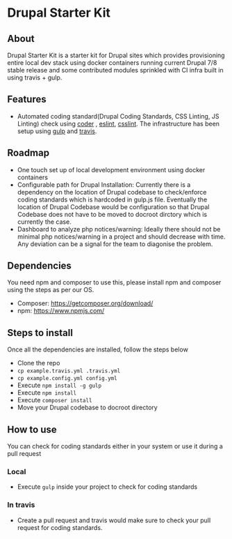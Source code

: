 # Drupal Starter Kit

## About
Drupal Starter Kit is a starter kit for Drupal sites which provides provisioning entire local
dev stack using docker containers running current Drupal 7/8 stable release and some contributed
modules sprinkled with CI infra built in using travis + gulp.

## Features
* Automated coding standard(Drupal Coding Standards, CSS Linting, JS Linting) check using [coder](https://www.drupal.org/project/coder)
, [eslint](http://eslint.org), [csslint](http://csslint.net). The infrastructure has been setup using [gulp](http://gulpjs.com) and
[travis](http://travis-ci.org).

## Roadmap
* One touch set up of local development environment using docker containers
* Configurable path for Drupal Installation: Currently there is a dependency on the location of Drupal
codebase to check/enforce coding standards which is hardcoded in gulp.js file. Eventually the
location of Drupal Codebase would be configuration so that Drupal Codebase does not have to be moved
to docroot dirctory which is currently the case.
* Dashboard to analyze php notices/warning: Ideally there should not be minimal php notices/warning
in a project and should decrease with time. Any deviation can be a signal for the team to diagonise the
problem.

## Dependencies
You need npm and composer to use this, please install npm and composer using the steps as per our
OS.
* Composer: https://getcomposer.org/download/
* npm: https://www.npmjs.com/

## Steps to install
Once all the dependencies are installed, follow the steps below

* Clone the repo
* `cp example.travis.yml .travis.yml`
* `cp example.config.yml config.yml`
* Execute ```npm install -g gulp```
* Execute ```npm install```
* Execute ```composer install```
* Move your Drupal codebase to docroot directory

## How to use
You can check for coding standards either in your system or use it during a pull request

### Local
* Execute ```gulp``` inside your project to check for coding standards

### In travis
* Create a pull request and travis would make sure to check your pull request for coding standards.
